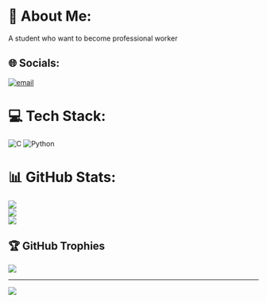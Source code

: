 # 💫 About Me:
A student who want to become professional worker


## 🌐 Socials:
[![email](https://img.shields.io/badge/Email-D14836?logo=gmail&logoColor=white)](mailto:harshitha17princess@gmail.com) 

# 💻 Tech Stack:
![C](https://img.shields.io/badge/c-%2300599C.svg?style=for-the-badge&logo=c&logoColor=white) ![Python](https://img.shields.io/badge/python-3670A0?style=for-the-badge&logo=python&logoColor=ffdd54)
# 📊 GitHub Stats:
![](https://github-readme-stats.vercel.app/api?username=Harshithashekar17&theme=merko&hide_border=false&include_all_commits=false&count_private=false)<br/>
![](https://nirzak-streak-stats.vercel.app/?user=Harshithashekar17&theme=merko&hide_border=false)<br/>
![](https://github-readme-stats.vercel.app/api/top-langs/?username=Harshithashekar17&theme=merko&hide_border=false&include_all_commits=false&count_private=false&layout=compact)

## 🏆 GitHub Trophies
![](https://github-profile-trophy.vercel.app/?username=Harshithashekar17&theme=dark&no-frame=false&no-bg=true&margin-w=4)

---
[![](https://visitcount.itsvg.in/api?id=Harshithashekar17&icon=1&color=5)](https://visitcount.itsvg.in)

<!-- Proudly created with GPRM ( https://gprm.itsvg.in ) -->

